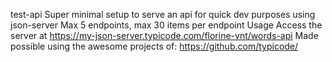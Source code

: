 test-api
Super minimal setup to serve an api for quick dev purposes using json-server
Max 5 endpoints, max 30 items per endpoint
Usage
Access the server at https://my-json-server.typicode.com/florine-vnt/words-api
Made possible using the awesome projects of: https://github.com/typicode/